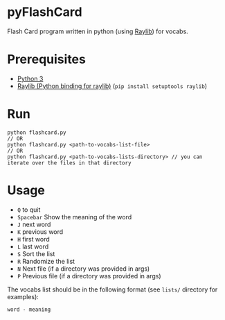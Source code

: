 # pyFlashCard
Flash Card program written in python (using [Raylib](https://www.raylib.com/)) for vocabs.

# Prerequisites
- [Python 3](https://www.python.org/downloads/)
- [Raylib (Python binding for raylib)](https://pypi.org/project/raylib/) (`pip install setuptools raylib`)

# Run
```
python flashcard.py
// OR
python flashcard.py <path-to-vocabs-list-file>
// OR
python flashcard.py <path-to-vocabs-lists-directory> // you can iterate over the files in that directory
```

# Usage
- `Q` to quit
- `Spacebar` Show the meaning of the word
- `J` next word
- `K` previous word
- `H` first word
- `L` last word
- `S` Sort the list
- `R` Randomize the list
- `N` Next file (if a directory was provided in args)
- `P` Previous file (if a directory was provided in args)

The vocabs list should be in the following format (see `lists/` directory for examples):
```
word - meaning
```
